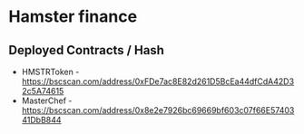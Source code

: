 # Hamster finance 


## Deployed Contracts / Hash

- HMSTRToken - https://bscscan.com/address/0xFDe7ac8E82d261D5BcEa44dfCdA42D32c5A74615
- MasterChef - https://bscscan.com/address/0x8e2e7926bc69669bf603c07f66E5740341DbB844
